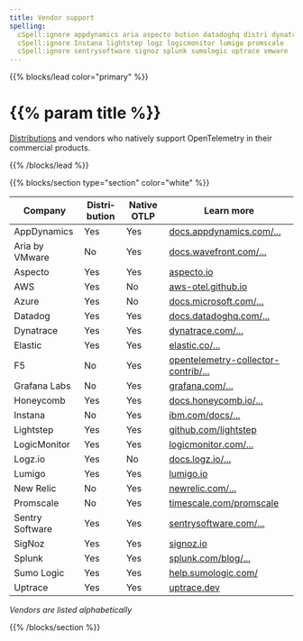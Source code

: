 ```yaml
---
title: Vendor support
spelling:
  cSpell:ignore appdynamics aria aspecto bution datadoghq distri dynatrace grafana
  cSpell:ignore Instana lightstep logz logicmonitor lumigo promscale
  cSpell:ignore sentrysoftware signoz splunk sumologic uptrace vmware
---
```


{{% blocks/lead color="primary" %}}

# {{% param title %}}

[Distributions](/docs/concepts/distributions/) and vendors who natively support
OpenTelemetry in their commercial products.

{{% /blocks/lead %}}

{{% blocks/section type="section" color="white" %}}

| Company         | Distri&shy;bution | Native OTLP | Learn more                                                                                                                                            |
| --------------- | ----------------- | ----------- | ----------------------------------------------------------------------------------------------------------------------------------------------------- |
| AppDynamics     | Yes               | Yes         | [docs.appdynamics.com/...](https://docs.appdynamics.com/latest/en/application-monitoring/appdynamics-for-opentelemetry)                               |
| Aria by VMware  | No                | Yes         | [docs.wavefront.com/...](https://docs.wavefront.com/opentelemetry_tracing.html)
| Aspecto         | Yes               | Yes         | [aspecto.io](https://www.aspecto.io)                                                                                                                  |
| AWS             | Yes               | No          | [aws-otel.github.io](https://aws-otel.github.io)                                                                                                      |
| Azure           | Yes               | No          | [docs.microsoft.com/...](https://docs.microsoft.com/azure/azure-monitor/app/opentelemetry-overview)                                                   |
| Datadog         | Yes               | Yes         | [docs.datadoghq.com/...](https://docs.datadoghq.com/tracing/setup_overview/open_standards)                                                            |
| Dynatrace       | Yes               | Yes         | [dynatrace.com/...](https://www.dynatrace.com/support/help/how-to-use-dynatrace/transactions-and-services/service-monitoring-settings/opentelemetry/) |
| Elastic         | Yes               | Yes         | [elastic.co/...](https://www.elastic.co/guide/en/apm/get-started/current/open-telemetry-elastic.html)                                                 |
| F5              | No                | Yes         | [opentelemetry-collector-contrib/...](https://github.com/open-telemetry/opentelemetry-collector-contrib/tree/main/exporter/f5cloudexporter)           |
| Grafana Labs    | No                | Yes         | [grafana.com/...](https://grafana.com/oss/opentelemetry/)                                                                                             |
| Honeycomb       | Yes               | Yes         | [docs.honeycomb.io/...](https://docs.honeycomb.io/getting-data-in/)                                                                                   |
| Instana         | No                | Yes         | [ibm.com/docs/...](https://www.ibm.com/docs/en/obi/current?topic=apis-opentelemetry)                                                                  |
| Lightstep       | Yes               | Yes         | [github.com/lightstep](https://github.com/lightstep?q=launcher)                                                                                       |
| LogicMonitor    | Yes               | Yes         | [logicmonitor.com/...](https://www.logicmonitor.com/support/tracing/getting-started-with-tracing)                                                     |
| Logz.io         | Yes               | No          | [docs.logz.io/...](https://docs.logz.io/shipping/tracing-sources/opentelemetry.html#overview)                                                         |
| Lumigo          | Yes               | Yes         | [lumigo.io](https://docs.lumigo.io/docs/opentelemetry)                                                                                                                    |
| New Relic       | No                | Yes         | [newrelic.com/...](https://newrelic.com/solutions/opentelemetry)                                                                                      |
| Promscale       | No                | Yes         | [timescale.com/promscale](https://www.timescale.com/promscale)                                                                                        |
| Sentry Software | Yes               | Yes         | [sentrysoftware.com/...](https://www.sentrysoftware.com/products/hardware-sentry-opentelemetry-collector.html)                                        |
| SigNoz          | Yes               | Yes         | [signoz.io](https://signoz.io)                                                                                                                        |
| Splunk          | Yes               | Yes         | [splunk.com/blog/...](https://www.splunk.com/en_us/blog/conf-splunklive/announcing-native-opentelemetry-support-in-splunk-apm.html)                   |
| Sumo Logic      | Yes               | Yes         | [help.sumologic.com/](https://help.sumologic.com/Traces/Getting_Started_with_Transaction_Tracing)                                                     |
| Uptrace         | Yes               | Yes         | [uptrace.dev](https://uptrace.dev)                                                                                                                    |

_Vendors are listed alphabetically_

{{% /blocks/section %}}
